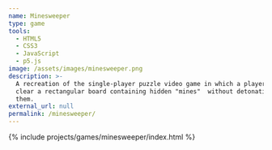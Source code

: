 ```yaml
---
name: Minesweeper
type: game
tools:
  - HTML5
  - CSS3
  - JavaScript
  - p5.js
image: /assets/images/minesweeper.png
description: >-
  A recreation of the single-player puzzle video game in which a player has to
  clear a rectangular board containing hidden "mines"  without detonating any of
  them.
external_url: null
permalink: /minesweeper/
---
```


{% include projects/games/minesweeper/index.html %}
